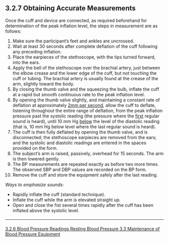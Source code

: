 ## 3.2.7 Obtaining Accurate Measurements
Once the cuff and device are connected, as required beforehand for determination of the
peak inflation level, the steps in measurement are as follows:

1. Make sure the participant’s feet and ankles are uncrossed.
2. Wait at least 30 seconds after complete deflation of the cuff following any
preceding inflation.
3. Place the earpieces of the stethoscope, with the tips turned forward, into the ears.
4. Apply the bell of the stethoscope over the brachial artery, just between the elbow
crease and the lower edge of the cuff, but not touching the cuff or tubing. The
brachial artery is usually found at the crease of the arm, slightly toward the body.
5. By closing the thumb valve and the squeezing the bulb, inflate the cuff at a rapid
but smooth continuous rate to the peak inflation level.
6. By opening the thumb valve slightly, and maintaining a constant rate of deflation
at approximately <u>2mm per second</u>, allow the cuff to deflate, listening throughout
the entire range of deflation, from the peak inflation pressure past the systolic
reading (the pressure where the <u>first</u> regular sound is heard), until 10 mm Hg
<u>below</u> the level of the diastolic reading (that is, 10 mm Hg below level where the
last regular sound is heard).
7. The cuff is then fully deflated by opening the thumb valve, and is disconnected;
the stethoscope earpieces are removed from the ears; and the systolic and
diastolic readings are entered in the spaces provided on the form.
8. The subject’s arm is raised, passively, overhead for 15 seconds. The arm is then
lowered gently.
9. The BP measurements are repeated exactly as before two more times. The
observed SBP and DBP values are recorded on the BP form.
10. Remove the cuff and store the equipment safely after the last reading.

_Ways to emphasize sounds:_

* Rapidly inflate the cuff (standard technique).
* Inflate the cuff while the arm is elevated straight up.
* Open and close the fist several times rapidly after the cuff has been
inflated above the systolic level.


<hr class="soften" style="margin-top: 20px;margin-bottom: 20px;"/>

<div class="center">
<div class="btn-group">
  <a href=":pages_path:/manuals/resting/3-02-06-bp-readings.md" class="btn btn-default">
    <span class="glyphicon glyphicon-chevron-left"></span>
    3.2.6 Blood Pressure Readings
  </a>

  <a href=":pages_path:/manuals/resting" class="btn btn-default">
    <span class="glyphicon glyphicon-chevron-up"></span>
    Resting Blood Pressure
  </a>

  <a href=":pages_path:/manuals/resting/3-03-maintenance-of-bp-equipment.md" class="btn btn-success">
    3.3 Maintenance of Blood Pressure Equipment
    <span class="glyphicon glyphicon-chevron-right"></span>
  </a>
</div>
</div>